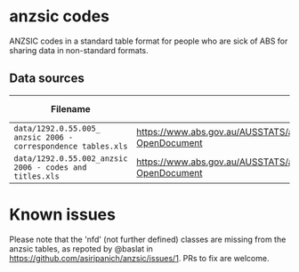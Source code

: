 # anzsic codes

ANZSIC codes in a standard table format for people who are sick of ABS for sharing data in non-standard formats.


## Data sources

| Filename | Source | Downloaded date |
|----------|----------|-------|
| `data/1292.0.55.005_ anzsic 2006 - correspondence tables.xls`   | https://www.abs.gov.au/AUSSTATS/abs@.nsf/DetailsPage/1292.0.55.0052006?OpenDocument   | 2024-10-23 |
| `data/1292.0.55.002_anzsic 2006 - codes and titles.xls`   | https://www.abs.gov.au/AUSSTATS/abs@.nsf/DetailsPage/1292.0.55.0022006?OpenDocument   | 2024-10-23 |


# Known issues
Please note that the 'nfd' (not further defined) classes are missing from the anzsic tables, as repoted by @baslat in https://github.com/asiripanich/anzsic/issues/1. PRs to fix are welcome. 
